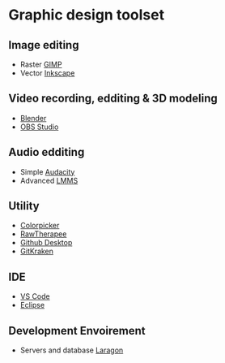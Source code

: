 # Graphic design toolset
 
 ## Image editing
 - Raster [GIMP](https://www.gimp.org/)
 - Vector [Inkscape](https://inkscape.org/)
 
 ## Video recording, edditing & 3D modeling
 - [Blender](https://www.blender.org/)
 - [OBS Studio](https://obsproject.com/)
 
 ## Audio edditing
 - Simple [Audacity](https://www.audacityteam.org/)
 - Advanced [LMMS](https://lmms.io/)
 
 ## Utility
 - [Colorpicker](https://colorpicker.fr/)
 - [RawTherapee](https://rawtherapee.com/)
 - [Github Desktop](https://desktop.github.com/)
 - [GitKraken](https://www.gitkraken.com/)
 
 ## IDE
 - [VS Code](https://code.visualstudio.com/)
 - [Eclipse](https://www.eclipse.org/downloads/)
 
 ## Development Envoirement
 - Servers and database [Laragon](https://laragon.org/)
